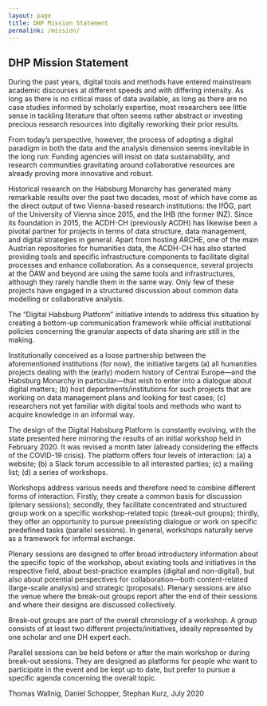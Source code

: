 ```yaml
---
layout: page
title: DHP Mission Statement
permalink: /mission/
---
```


## DHP Mission Statement

During the past years, digital tools and methods have entered mainstream academic discourses at different speeds and with differing intensity. As long as there is no critical mass of data available, as long as there are no case studies informed by scholarly expertise, most researchers see little sense in tackling literature that often seems rather abstract or investing precious research resources into digitally reworking their prior results. 

From today’s perspective, however, the process of adopting a digital paradigm in both the data and the analysis dimension seems inevitable in the long run: Funding agencies will insist on data sustainability, and research communities gravitating around collaborative resources are already proving more innovative and robust.

Historical research on the Habsburg Monarchy has generated many remarkable results over the past two decades, most of which have come as the direct output of two Vienna-based research institutions: the IfÖG, part of the University of Vienna since 2015, and the IHB (the former INZ). Since its foundation in 2015, the ACDH-CH (previously ACDH) has likewise been a pivotal partner for projects in terms of data structure, data management, and digital strategies in general. Apart from hosting ARCHE, one of the main Austrian repositories for humanities data, the ACDH-CH has also started providing tools and specific infrastructure components to facilitate digital processes and enhance collaboration. As a consequence, several projects at the ÖAW and beyond are using the same tools and infrastructures, although they rarely handle them in the same way. Only few of these projects have engaged in a structured discussion about common data modelling or collaborative analysis.

The “Digital Habsburg Platform” initiative intends to address this situation by creating a bottom-up communication framework while official institutional policies concerning the granular aspects of data sharing are still in the making. 

Institutionally conceived as a loose partnership between the aforementioned institutions (for now), the initiative targets (a) all humanities projects dealing with the (early) modern history of Central Europe—and the Habsburg Monarchy in particular—that wish to enter into a dialogue about digital matters; (b) host departments/institutions for such projects that are working on data management plans and looking for test cases; (c) researchers not yet familiar with digital tools and methods who want to acquire knowledge in an informal way.

The design of the Digital Habsburg Platform is constantly evolving, with the state presented here mirroring the results of an initial workshop held in February 2020. It was revised a month later (already considering the effects of the COVID-19 crisis). The platform offers four levels of interaction: (a) a website; (b) a Slack forum accessible to all interested parties; (c) a mailing list; (d) a series of workshops. 

Workshops address various needs and therefore need to combine different forms of interaction. Firstly, they create a common basis for discussion (plenary sessions); secondly, they facilitate concentrated and structured group work on a specific workshop-related topic (break-out groups); thirdly, they offer an opportunity to pursue preexisting dialogue or work on specific predefined tasks (parallel sessions). In general, workshops naturally serve as a framework for informal exchange.

Plenary sessions are designed to offer broad introductory information about the specific topic of the workshop, about existing tools and initiatives in the respective field, about best-practice examples (digital and non-digital), but also about potential perspectives for collaboration—both content-related (large-scale analysis) and strategic (proposals). Plenary sessions are also the venue where the break-out groups report after the end of their sessions and where their designs are discussed collectively. 

Break-out groups are part of the overall chronology of a workshop. A group consists of at least two different projects/initiatives, ideally represented by one scholar and one DH expert each. 

Parallel sessions can be held before or after the main workshop or during break-out sessions. They are designed as platforms for people who want to participate in the event and be kept up to date, but prefer to pursue a specific agenda concerning the overall topic.  



<div class="date">
Thomas Wallnig, Daniel Schopper, Stephan Kurz, July 2020
</div>